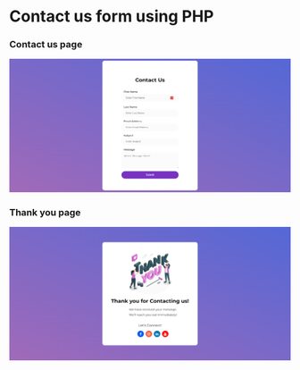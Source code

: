 # Contact us form using PHP

### Contact us page
![alt text](https://github.com/devfardin/php-form/blob/main/media/form%20page.png)

### Thank you page
![alt text](https://raw.githubusercontent.com/devfardin/php-form/main/media/thank-you%20page.png)